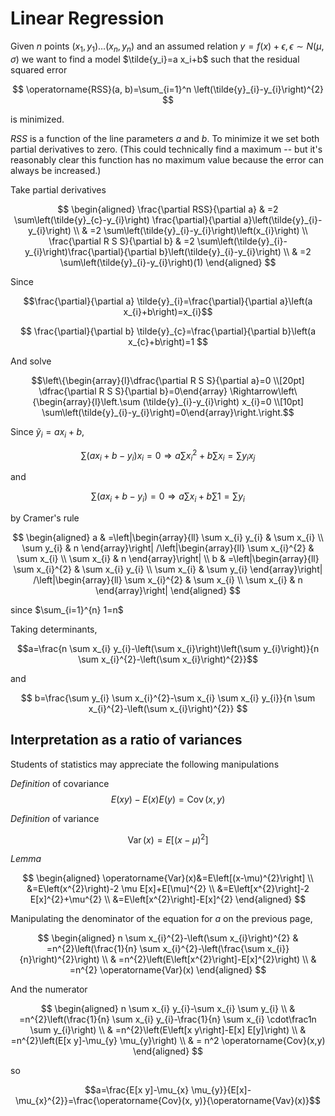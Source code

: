 # Linear Regression

Given $n$ points $\left(x_{1}, y_{1}\right) \ldots\left(x_{n}, y_{n}\right)$
and an assumed relation $y=f(x)+\epsilon, \epsilon \sim N(\mu, \sigma)$
we want to find a model $\tilde{y_i}=a x_i+b$
such that the residual squared error

$$
\operatorname{RSS}(a, b)=\sum_{i=1}^n \left(\tilde{y}_{i}-y_{i}\right)^{2}
$$

is minimized.

$RSS$ is a function of the line parameters $a$ and $b$. To minimize
it we set both partial derivatives to zero. (This could technically
find a maximum -- but it's reasonably clear this function has no maximum value because the error can always be increased.)

Take partial derivatives

$$
\begin{aligned}
\frac{\partial RSS}{\partial a} & =2 \sum\left(\tilde{y}_{c}-y_{i}\right) \frac{\partial}{\partial a}\left(\tilde{y}_{i}-y_{i}\right) \\
& =2 \sum\left(\tilde{y}_{i}-y_{i}\right)\left(x_{i}\right) \\
\frac{\partial R S S}{\partial b} & =2 \sum\left(\tilde{y}_{i}-y_{i}\right)\frac{\partial}{\partial b}\left(\tilde{y}_{i}-y_{i}\right) \\
& =2 \sum\left(\tilde{y}_{i}-y_{i}\right)(1)
\end{aligned}
$$

Since

$$\frac{\partial}{\partial a} \tilde{y}_{i}=\frac{\partial}{\partial a}\left(a x_{i}+b\right)=x_{i}$$

$$
\frac{\partial}{\partial b} \tilde{y}_{c}=\frac{\partial}{\partial b}\left(a x_{c}+b\right)=1
$$

And solve

$$\left\{\begin{array}{l}\dfrac{\partial R S S}{\partial a}=0 \\[20pt] \dfrac{\partial R S S}{\partial b}=0\end{array} \Rightarrow\left\{\begin{array}{l}\left.\sum (\tilde{y}_{i}-y_{i}\right) x_{i}=0 \\[10pt] \sum\left(\tilde{y}_{i}-y_{i}\right)=0\end{array}\right.\right.$$

Since $\tilde{y}_{i} = ax_i+b$,

$$\sum\left(a x_{i}+b-y_{i}\right) x_{i}=0 \Rightarrow a \sum x_{i}^{2}+b \sum x_{i}=\sum y_{i} x_{j}$$

and

$$\sum\left(a x_{i}+b-{y}_{i}\right)=0 \Rightarrow a \sum x_{i}+b \sum 1=\sum y_{i}$$

by Cramer's rule

$$
\begin{aligned}
a & =\left|\begin{array}{ll}
\sum x_{i} y_{i} & \sum x_{i} \\
\sum y_{i} & n
\end{array}\right| /\left|\begin{array}{ll}
\sum x_{i}^{2} & \sum x_{i} \\
\sum x_{i} & n
\end{array}\right| \\
b & =\left|\begin{array}{ll}
\sum x_{i}^{2} & \sum x_{i} y_{i} \\
\sum x_{i} & \sum y_{i}
\end{array}\right| /\left|\begin{array}{ll}
\sum x_{i}^{2} & \sum x_{i} \\
\sum x_{i} & n
\end{array}\right|
\end{aligned}
$$

since $\sum_{i=1}^{n} 1=n$

Taking determinants,

$$a=\frac{n \sum x_{i} y_{i}-\left(\sum x_{i}\right)\left(\sum y_{i}\right)}{n \sum x_{i}^{2}-\left(\sum x_{i}\right)^{2}}$$

and

$$
b=\frac{\sum y_{i} \sum x_{i}^{2}-\sum x_{i} \sum x_{i} y_{i}}{n \sum x_{i}^{2}-\left(\sum x_{i}\right)^{2}}
$$

## Interpretation as a ratio of variances

Students of statistics may appreciate the following manipulations

*Definition* of covariance
$$E(x y)-E(x) E(y)=\operatorname{Cov}(x, y)$$

*Definition* of variance

$$\operatorname{Var}(x)=E\left[(x-\mu)^{2}\right]$$

*Lemma*

$$
\begin{aligned}
\operatorname{Var}(x)&=E\left[(x-\mu)^{2}\right] \\
&=E\left(x^{2}\right)-2 \mu E[x]+E[\mu]^{2} \\
&=E\left[x^{2}\right]-2 E[x]^{2}+\mu^{2} \\
&=E\left[x^{2}\right]-E[x]^{2}
\end{aligned}
$$


Manipulating the denominator of the equation for $a$ on the previous page,

$$
\begin{aligned}
n \sum x_{i}^{2}-\left(\sum x_{i}\right)^{2} & =n^{2}\left(\frac{1}{n} \sum x_{i}^{2}-\left(\frac{\sum x_{i}}{n}\right)^{2}\right) \\
& =n^{2}\left(E\left[x^{2}\right]-E[x]^{2}\right) \\
& =n^{2} \operatorname{Var}(x)
\end{aligned}
$$

And the numerator

$$
\begin{aligned}
n \sum x_{i} y_{i}-\sum x_{i} \sum y_{i} \\
& =n^{2}\left(\frac{1}{n} \sum x_{i} y_{i}-\frac{1}{n} \sum x_{i} \cdot\frac1n \sum y_{i}\right) \\
& =n^{2}\left(E\left[x y\right]-E[x] E[y]\right) \\
& =n^{2}\left(E[x y]-\mu_{y} \mu_{y}\right) \\
& = n^2 \operatorname{Cov}(x,y)
\end{aligned}
$$

so

$$a=\frac{E[x y]-\mu_{x} \mu_{y}}{E[x]-\mu_{x}^{2}}=\frac{\operatorname{Cov}(x, y)}{\operatorname{Vav}(x)}$$
